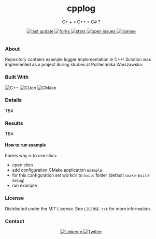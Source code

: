 <div align="center">

  <h1> cpplog </h1>
  <p>  C+ + = C++ = C# ? </p>

  <div>
    <a href="">
      <img src="https://img.shields.io/github/last-commit/psp515/cpplog" alt="last update" />
    </a>
    <a href="https://github.com/psp515/cpplog/network/members">
      <img src="https://img.shields.io/github/forks/psp515/cpplog" alt="forks" />
    </a>
    <a href="https://github.com/psp515/cpplog/stargazers">
      <img src="https://img.shields.io/github/stars/psp515/cpplog" alt="stars" />
    </a>
    <a href="https://github.com/psp515/cpplog/issues/">
      <img src="https://img.shields.io/github/issues/psp515/cpplog" alt="open issues" />
    </a>
    <a href="https://github.com/psp515/cpplog/blob/master/LICENSE">
      <img src="https://img.shields.io/github/license/psp515/cpplog" alt="license" />
    </a>
  </div>
</div>  

<br/>

### About

Repository contains example logger implementation in C++!
Solution was implemented as a project during studies at Politechnika Warszawska.

### Built With

![C++](https://img.shields.io/badge/C%2B%2B-00599C?style=for-the-badge&logo=c%2B%2B&logoColor=white&style=flat)
![CLion](https://img.shields.io/badge/CLion-000000?style=for-the-badge&logo=clion&logoColor=white&style=flat)
![CMake](https://img.shields.io/badge/CMake-064F8C?style=for-the-badge&logo=cmake&logoColor=white&style=flat)

### Details

TBA

### Results

TBA

#### How to run example

Easies way is to use clion:
- open clion
- add configuration CMake application `example`
- for this configuration set workdir to `build` folder (default `cmake-build-debug`)
- run example

### License

Distributed under the MIT License. See `LICENSE.txt` for more information.

### Contact

<div align="center">
  <a href="https://www.linkedin.com/in/lukasz-psp515-kolber/">
    <img src="https://img.shields.io/badge/LinkedIn-0077B5?style=for-the-badge&logo=linkedin&logoColor=white" alt="LinkedIn" />
  </a>
  <a href="https://twitter.com/psp515">
    <img src="https://img.shields.io/badge/Twitter-1DA1F2?style=for-the-badge&logo=twitter&logoColor=white" alt="Twitter" />
  </a>
</div>


